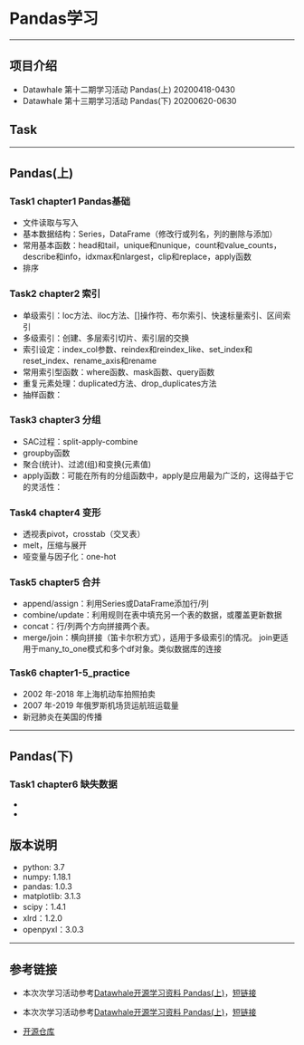# Pandas学习
---
## 项目介绍
- Datawhale 第十二期学习活动 Pandas(上) 20200418-0430
- Datawhale 第十三期学习活动 Pandas(下) 20200620-0630

## Task
---
## Pandas(上)

### Task1 chapter1 Pandas基础
* 文件读取与写入
* 基本数据结构：Series，DataFrame（修改行或列名，列的删除与添加）
* 常用基本函数：head和tail，unique和nunique，count和value_counts，describe和info，idxmax和nlargest，clip和replace，apply函数
* 排序

### Task2 chapter2 索引
* 单级索引：loc方法、iloc方法、[]操作符、布尔索引、快速标量索引、区间索引
* 多级索引：创建、多层索引切片、索引层的交换
* 索引设定：index_col参数、reindex和reindex_like、set_index和reset_index、rename_axis和rename
* 常用索引型函数：where函数、mask函数、query函数
* 重复元素处理：duplicated方法、drop_duplicates方法
* 抽样函数：

### Task3 chapter3 分组
* SAC过程：split-apply-combine
* groupby函数
* 聚合(统计)、过滤(组)和变换(元素值)
* apply函数：可能在所有的分组函数中，apply是应用最为广泛的，这得益于它的灵活性：

### Task4 chapter4 变形
* 透视表pivot，crosstab（交叉表）
* melt，压缩与展开
* 哑变量与因子化：one-hot

### Task5 chapter5 合并
* append/assign：利用Series或DataFrame添加行/列
* combine/update：利用规则在表中填充另一个表的数据，或覆盖更新数据
* concat：行/列两个方向拼接两个表。
* merge/join：横向拼接（笛卡尔积方式），适用于多级索引的情况。 join更适用于many_to_one模式和多个df对象。类似数据库的连接

### Task6 chapter1-5_practice
* 2002 年-2018 年上海机动车拍照拍卖
* 2007 年-2019 年俄罗斯机场货运航班运载量
* 新冠肺炎在美国的传播

---
## Pandas(下)

### Task1 chapter6 缺失数据
* 
* 




## 版本说明
* python: 3.7
* numpy: 1.18.1
* pandas: 1.0.3
* matplotlib: 3.1.3
* scipy：1.4.1
* xlrd：1.2.0
* openpyxl：3.0.3


---
## 参考链接
- 本次次学习活动参考[Datawhale开源学习资料 Pandas(上)](https://github.com/datawhalechina/team-learning/tree/master/01%20%E7%BC%96%E7%A8%8B%E8%AF%AD%E8%A8%80%E4%B8%8E%E6%95%B0%E6%8D%AE%E7%BB%93%E6%9E%84/%E7%BC%96%E7%A8%8B%E5%AE%9E%E8%B7%B5%EF%BC%88Pandas%20%E4%B8%8A%EF%BC%89)，[短链接](http://dwz.date/aKw6)

- 本次次学习活动参考[Datawhale开源学习资料 Pandas(上)](https://github.com/datawhalechina/team-learning/tree/master/01%20%E7%BC%96%E7%A8%8B%E8%AF%AD%E8%A8%80%E4%B8%8E%E6%95%B0%E6%8D%AE%E7%BB%93%E6%9E%84/%E7%BC%96%E7%A8%8B%E5%AE%9E%E8%B7%B5%EF%BC%88Pandas%20%E4%B8%8B%EF%BC%89)，[短链接](http://dwz.date/aZCT)

- [开源仓库](https://github.com/datawhalechina/joyful-pandas)